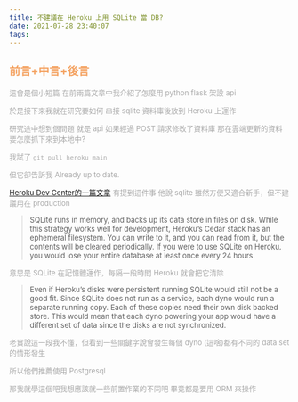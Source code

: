```yaml
---
title: 不建議在 Heroku 上用 SQLite 當 DB?
date: 2021-07-28 23:40:07
tags:
---
```


<font size="2" color="#aaa">

## <font color="#f4a261">前言+中言+後言</font>

這會是個小短篇
在前兩篇文章中我介紹了怎麼用 python flask 架設 api 

於是接下來我就在研究要如何
串接 sqlite 資料庫後放到 Heroku 上運作

研究途中想到個問題
就是 api 如果經過 POST 請求修改了資料庫
那在雲端更新的資料要怎麼抓下來到本地中?

我試了 `git pull heroku main`

但它卻告訴我 Already up to date.

[Heroku Dev Center的一篇文章](https://devcenter.heroku.com/articles/sqlite3) 有提到這件事
他說 sqlite 雖然方便又適合新手，但不建議用在 production

> SQLite runs in memory, and backs up its data store in files on disk. While this strategy works well for development, Heroku’s Cedar stack has an ephemeral filesystem. You can write to it, and you can read from it, but the contents will be cleared periodically. If you were to use SQLite on Heroku, you would lose your entire database at least once every 24 hours.

意思是 SQLite 在記憶體運作，每隔一段時間 Heroku 就會把它清除

> Even if Heroku’s disks were persistent running SQLite would still not be a good fit. Since SQLite does not run as a service, each dyno would run a separate running copy. Each of these copies need their own disk backed store. This would mean that each dyno powering your app would have a different set of data since the disks are not synchronized.

老實說這一段我不懂，但看到一些關鍵字說會發生每個 dyno (這啥)都有不同的 data set 的情形發生

所以他們推薦使用 Postgresql

那我就學這個吧我想應該就一些前置作業的不同吧
畢竟都是要用 ORM 來操作